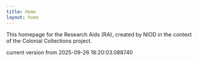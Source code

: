 ```yaml
---
title: Home
layout: home
---
```


This homepage for the Research Aids (RA), created by NIOD in the context of the Colonial Collections project. 


current version from 2025-09-26 18:20:03.088740